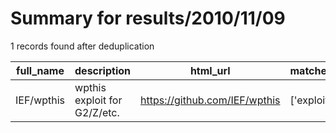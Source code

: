 
# Summary for results/2010/11/09
    
1 records found after deduplication

| full_name | description | html_url | matched_list | matched_count | pushed_at | size | stargazers_count | language | forks_count |
|-------------|------------------------------|-------------------------------|----------------|-----------------|---------------------------|--------|--------------------|------------|---------------|
| IEF/wpthis | wpthis exploit for G2/Z/etc. | https://github.com/IEF/wpthis | ['exploit'] | 1 | 2010-11-09 15:04:39+00:00 | 164 | 3 | nan | 3 |
